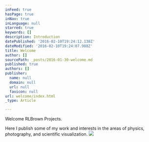 ```yaml
---
inFeed: true
hasPage: true
inNav: true
inLanguage: null
starred: true
keywords: []
description: Introduction
datePublished: '2016-02-10T19:24:12.138Z'
dateModified: '2016-02-10T19:24:07.988Z'
title: Welcome
author: []
sourcePath: _posts/2016-01-30-welcome.md
published: true
authors: []
publisher:
  name: null
  domain: null
  url: null
  favicon: null
url: welcome/index.html
_type: Article

---
```

Welcome RLBrown Projects.

Here I publish some of my work and interests in the areas of physics, photography, and scientific visualization.
![](https://the-grid-user-content.s3-us-west-2.amazonaws.com/71130ed7-d5ae-41c1-b6fc-9dd65ab74cdb.jpg)